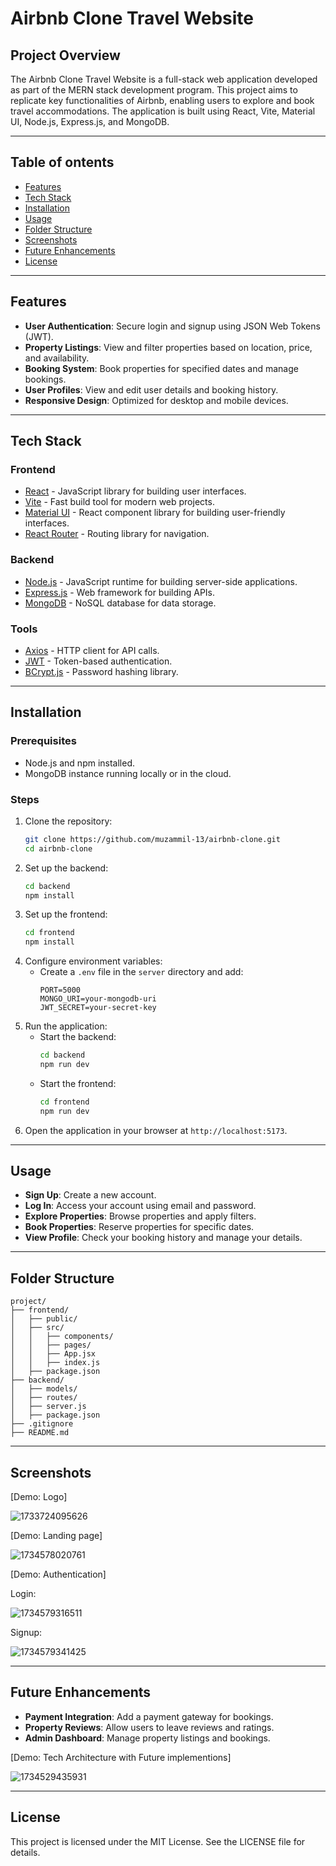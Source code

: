 # Airbnb Clone Travel Website

## Project Overview

The Airbnb Clone Travel Website is a full-stack web application developed as part of the MERN stack development program. This project aims to replicate key functionalities of Airbnb, enabling users to explore and book travel accommodations. The application is built using React, Vite, Material UI, Node.js, Express.js, and MongoDB.

---

## Table of ontents

- [Features](#features)
- [Tech Stack](#tech-stack)
- [Installation](#installation)
- [Usage](#usage)
- [Folder Structure](#folder-structure)
- [Screenshots](#screenshots)
- [Future Enhancements](#future-enhancements)
- [License](#license)

---

## Features

- **User Authentication**: Secure login and signup using JSON Web Tokens (JWT).
- **Property Listings**: View and filter properties based on location, price, and availability.
- **Booking System**: Book properties for specified dates and manage bookings.
- **User Profiles**: View and edit user details and booking history.
- **Responsive Design**: Optimized for desktop and mobile devices.

---

## Tech Stack

### Frontend

- [React](https://reactjs.org/) - JavaScript library for building user interfaces.
- [Vite](https://vitejs.dev/) - Fast build tool for modern web projects.
- [Material UI](https://mui.com/) - React component library for building user-friendly interfaces.
- [React Router](https://reactrouter.com/) - Routing library for navigation.

### Backend

- [Node.js](https://nodejs.org/) - JavaScript runtime for building server-side applications.
- [Express.js](https://expressjs.com/) - Web framework for building APIs.
- [MongoDB](https://www.mongodb.com/) - NoSQL database for data storage.

### Tools

- [Axios](https://axios-http.com/) - HTTP client for API calls.
- [JWT](https://jwt.io/) - Token-based authentication.
- [BCrypt.js](https://github.com/kelektiv/node.bcrypt.js) - Password hashing library.

---

## Installation

### Prerequisites

- Node.js and npm installed.
- MongoDB instance running locally or in the cloud.

### Steps

1. Clone the repository:
   ```bash
   git clone https://github.com/muzammil-13/airbnb-clone.git
   cd airbnb-clone
   ```
2. Set up the backend:
   ```bash
   cd backend
   npm install
   ```
3. Set up the frontend:
   ```bash
   cd frontend
   npm install
   ```
4. Configure environment variables:
   - Create a `.env` file in the `server` directory and add:
     ```
     PORT=5000
     MONGO_URI=your-mongodb-uri
     JWT_SECRET=your-secret-key
     ```
5. Run the application:
   - Start the backend:
     ```bash
     cd backend
     npm run dev
     ```
   - Start the frontend:
     ```bash
     cd frontend
     npm run dev
     ```
6. Open the application in your browser at `http://localhost:5173`.

---

## Usage

- **Sign Up**: Create a new account.
- **Log In**: Access your account using email and password.
- **Explore Properties**: Browse properties and apply filters.
- **Book Properties**: Reserve properties for specific dates.
- **View Profile**: Check your booking history and manage your details.

---

## Folder Structure

```plaintext
project/
├── frontend/
│   ├── public/
│   ├── src/
│   │   ├── components/
│   │   ├── pages/
│   │   ├── App.jsx
│   │   ├── index.js
│   ├── package.json
├── backend/
│   ├── models/
│   ├── routes/
│   ├── server.js
│   ├── package.json
├── .gitignore
├── README.md
```

---

## Screenshots

[Demo: Logo]

![1733724095626](image/README/1733724095626.png)

[Demo: Landing page]

![1734578020761](image/README/1734578020761.png)

[Demo: Authentication]

Login:

![1734579316511](image/README/1734579316511.png "login component")

Signup:

![1734579341425](image/README/1734579341425.png)

---

## Future Enhancements

- **Payment Integration**: Add a payment gateway for bookings.
- **Property Reviews**: Allow users to leave reviews and ratings.
- **Admin Dashboard**: Manage property listings and bookings.

[Demo: Tech Architecture with Future implementions]

![1734529435931](image/README/1734529435931.png)

---

## License

This project is licensed under the MIT License. See the LICENSE file for details.
